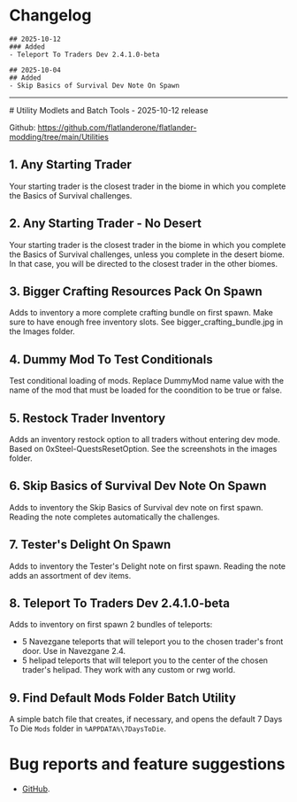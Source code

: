# Changelog

```
## 2025-10-12
### Added
- Teleport To Traders Dev 2.4.1.0-beta

## 2025-10-04
## Added 
- Skip Basics of Survival Dev Note On Spawn
```
<hr>
# Utility Modlets and Batch Tools - 2025-10-12 release

Github: https://github.com/flatlanderone/flatlander-modding/tree/main/Utilities

## 1. Any Starting Trader 
Your starting trader is the closest trader in the biome in which you complete the Basics of Survival challenges.

## 2. Any Starting Trader - No Desert
Your starting trader is the closest trader in the biome in which you complete the Basics of Survival challenges, unless you complete in the desert biome. In that case, you will be directed to the closest trader in the other biomes.

## 3. Bigger Crafting Resources Pack On Spawn
Adds to inventory a more complete crafting bundle on first spawn. Make sure to have enough free inventory slots. See bigger_crafting_bundle.jpg in the Images folder.

## 4. Dummy Mod To Test Conditionals
Test conditional loading of mods. Replace DummyMod name value with the name of the mod that must be loaded for the coondition to be true or false.

## 5. Restock Trader Inventory
Adds an inventory restock option to all traders without entering dev mode. Based on 0xSteel-QuestsResetOption. See the screenshots in the images folder.

## 6. Skip Basics of Survival Dev Note On Spawn
Adds to inventory the Skip Basics of Survival dev note on first spawn. Reading the note completes automatically the challenges.

## 7. Tester's Delight On Spawn
Adds to inventory the Tester's Delight note on first spawn. Reading the note adds an assortment of dev items.

## 8. Teleport To Traders Dev 2.4.1.0-beta
Adds to inventory on first spawn 2 bundles of teleports:
- 5 Navezgane teleports that will teleport you to the chosen trader's front door. Use in Navezgane 2.4.
- 5 helipad teleports that will teleport you to the center of the chosen trader's helipad. They work with any custom or rwg world.

## 9. Find Default Mods Folder Batch Utility
A simple batch file that creates, if necessary, and opens the default 7 Days To Die `Mods` folder in `%APPDATA%\7DaysToDie`.

# Bug reports and feature suggestions
- [GitHub](https://github.com/flatlanderone/flatlander-releases/issues).